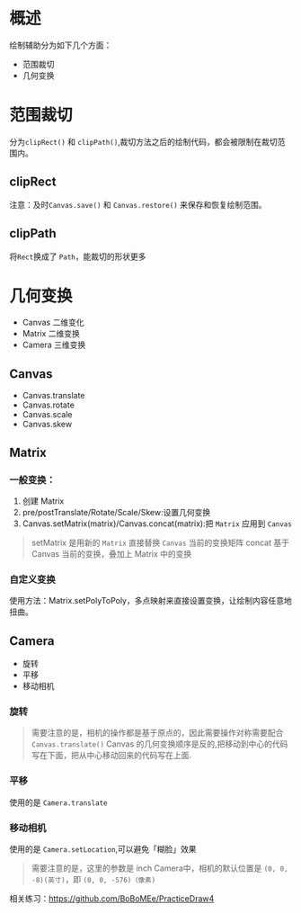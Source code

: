 # 概述

绘制辅助分为如下几个方面：

- 范围裁切
- 几何变换

# 范围裁切

分为`clipRect()` 和 `clipPath()`,裁切方法之后的绘制代码，都会被限制在裁切范围内。

## clipRect

注意：及时`Canvas.save()` 和 `Canvas.restore()` 来保存和恢复绘制范围。

## clipPath

将`Rect`换成了 `Path`，能裁切的形状更多

# 几何变换

- Canvas 二维变化
- Matrix 二维变换
- Camera 三维变换

## Canvas

- Canvas.translate
- Canvas.rotate
- Canvas.scale
- Canvas.skew


## Matrix

### 一般变换：

1. 创建 Matrix
2. pre/postTranslate/Rotate/Scale/Skew:设置几何变换
3. Canvas.setMatrix(matrix)/Canvas.concat(matrix):把 `Matrix` 应用到 `Canvas`

> setMatrix 是用新的 `Matrix` 直接替换 `Canvas` 当前的变换矩阵
> concat 基于 Canvas 当前的变换，叠加上 Matrix 中的变换

### 自定义变换

使用方法：Matrix.setPolyToPoly，多点映射来直接设置变换，让绘制内容任意地扭曲。

## Camera

- 旋转
- 平移
- 移动相机

### 旋转

> 需要注意的是，相机的操作都是基于原点的，因此需要操作对称需要配合 `Canvas.translate()`
> Canvas 的几何变换顺序是反的,把移动到中心的代码写在下面，把从中心移动回来的代码写在上面.

### 平移

使用的是 `Camera.translate`

### 移动相机

使用的是 `Camera.setLocation`,可以避免「糊脸」效果

> 需要注意的是，这里的参数是 inch
> Camera中，相机的默认位置是 `(0, 0, -8)(英寸)`，即 `(0, 0, -576)（像素)`

相关练习：https://github.com/BoBoMEe/PracticeDraw4